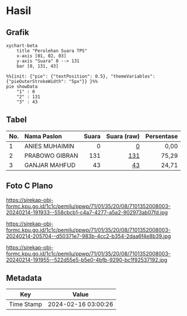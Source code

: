 # Hasil

## Grafik

```mermaid
xychart-beta
    title "Perolehan Suara TPS"
    x-axis [01, 02, 03]
    y-axis "Suara" 0 --> 131
    bar [0, 131, 43]
```

```mermaid
%%{init: {"pie": {"textPosition": 0.5}, "themeVariables": {"pieOuterStrokeWidth": "5px"}} }%%
pie showData
    "1" : 0
    "2" : 131
    "3" : 43
```

## Tabel

| No. | Nama Paslon    | Suara | Suara (raw) | Persentase |
|:--- |:-------------- | -----:| -----------:| ----------:|
| 1   | ANIES MUHAIMIN | 0     | [0][p-1]    | 0,00       |
| 2   | PRABOWO GIBRAN | 131   | [131][p-2]  | 75,29      |
| 3   | GANJAR MAHFUD  | 43    | [43][p-3]   | 24,71      |


[p-1]: https://github.com/gigit-pemilu/pemilu-2024-71-sulawesi-utara/blob/main/pilpres/hitung-suara/sub/71-sulawesi-utara/sub/01-bolaang-mongondow/sub/35-dumoga-tengah/sub/2008-werdhi-agung-selatan/sub/003-tps/sub/paslon-1.txt
[p-2]: https://github.com/gigit-pemilu/pemilu-2024-71-sulawesi-utara/blob/main/pilpres/hitung-suara/sub/71-sulawesi-utara/sub/01-bolaang-mongondow/sub/35-dumoga-tengah/sub/2008-werdhi-agung-selatan/sub/003-tps/sub/paslon-2.txt
[p-3]: https://github.com/gigit-pemilu/pemilu-2024-71-sulawesi-utara/blob/main/pilpres/hitung-suara/sub/71-sulawesi-utara/sub/01-bolaang-mongondow/sub/35-dumoga-tengah/sub/2008-werdhi-agung-selatan/sub/003-tps/sub/paslon-3.txt

## Foto C Plano

https://sirekap-obj-formc.kpu.go.id/1c1c/pemilu/ppwp/71/01/35/20/08/7101352008003-20240214-191933--558cbcb1-c4a7-4277-a5a2-902973ab07fd.jpg

https://sirekap-obj-formc.kpu.go.id/1c1c/pemilu/ppwp/71/01/35/20/08/7101352008003-20240214-205704--d50371e7-983b-4cc2-b354-2daa6f4e8b39.jpg

https://sirekap-obj-formc.kpu.go.id/1c1c/pemilu/ppwp/71/01/35/20/08/7101352008003-20240214-191955--522d55e5-b5e0-4bfb-9290-bc1f92537192.jpg


## Metadata

| Key        | Value               |
| ---------- | ------------------- |
| Time Stamp | 2024-02-16 03:00:26 |



